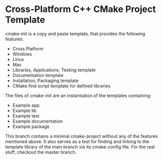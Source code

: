 Cross-Platform C++ CMake Project Template
=========================================

cmake-init is a copy and paste template, that provides the following features:
 * Cross Platform
  * Windows
  * Linux
  * Mac
 * Libraries, Applications, Testing template
 * Documentation template
 * Installation, Packaging template
 * CMake find script template for defined libraries

The files of cmake-init are an instantiation of the templates containing:
  * Example app
  * Example lib
  * Example test
  * Example documentation
  * Example package

This branch contains a minimal cmake-project without any of the features mentioned above. It also serves as a test for finding and linking to the template library of the main branch via its cmake-config file. For the real stuff, checkout the master branch.
